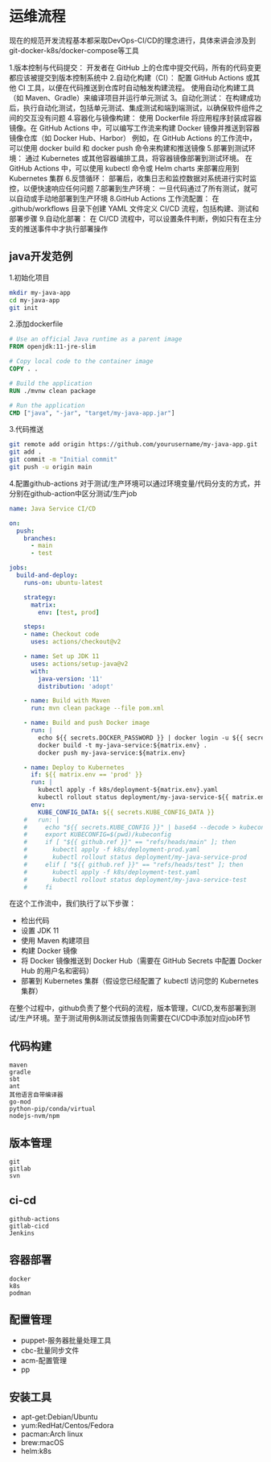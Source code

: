 # 运维流程
现在的规范开发流程基本都采取DevOps-CI/CD的理念进行，具体来讲会涉及到git-docker-k8s/docker-compose等工具

1.版本控制与代码提交：
开发者在 GitHub 上的仓库中提交代码，所有的代码变更都应该被提交到版本控制系统中
2.自动化构建（CI）：
配置 GitHub Actions 或其他 CI 工具，以便在代码推送到仓库时自动触发构建流程。
使用自动化构建工具（如 Maven、Gradle）来编译项目并运行单元测试
3。自动化测试：
在构建成功后，执行自动化测试，包括单元测试、集成测试和端到端测试，以确保软件组件之间的交互没有问题
4.容器化与镜像构建：
使用 Dockerfile 将应用程序封装成容器镜像。在 GitHub Actions 中，可以编写工作流来构建 Docker 镜像并推送到容器镜像仓库（如 Docker Hub、Harbor）
例如，在 GitHub Actions 的工作流中，可以使用 docker build 和 docker push 命令来构建和推送镜像
5.部署到测试环境：
通过 Kubernetes 或其他容器编排工具，将容器镜像部署到测试环境。
在 GitHub Actions 中，可以使用 kubectl 命令或 Helm charts 来部署应用到 Kubernetes 集群
6.反馈循环：
部署后，收集日志和监控数据对系统进行实时监控，以便快速响应任何问题
7.部署到生产环境：
一旦代码通过了所有测试，就可以自动或手动地部署到生产环境
8.GitHub Actions 工作流配置：
在 .github/workflows 目录下创建 YAML 文件定义 CI/CD 流程，包括构建、测试和部署步骤
9.自动化部署：
在 CI/CD 流程中，可以设置条件判断，例如只有在主分支的推送事件中才执行部署操作

## java开发范例

1.初始化项目
```bash
mkdir my-java-app
cd my-java-app
git init
```
2.添加dockerfile
```dockerfile
# Use an official Java runtime as a parent image
FROM openjdk:11-jre-slim

# Copy local code to the container image
COPY . .

# Build the application
RUN ./mvnw clean package

# Run the application
CMD ["java", "-jar", "target/my-java-app.jar"]
```

3.代码推送
```bash
git remote add origin https://github.com/yourusername/my-java-app.git
git add .
git commit -m "Initial commit"
git push -u origin main
```
4.配置github-actions
对于测试/生产环境可以通过环境变量/代码分支的方式，并分别在github-action中区分测试/生产job
```yaml
name: Java Service CI/CD

on:
  push:
    branches:
      - main
      - test

jobs:
  build-and-deploy:
    runs-on: ubuntu-latest

    strategy:
      matrix:
        env: [test, prod]

    steps:
    - name: Checkout code
      uses: actions/checkout@v2

    - name: Set up JDK 11
      uses: actions/setup-java@v2
      with:
        java-version: '11'
        distribution: 'adopt'

    - name: Build with Maven
      run: mvn clean package --file pom.xml

    - name: Build and push Docker image
      run: |
        echo ${{ secrets.DOCKER_PASSWORD }} | docker login -u ${{ secrets.DOCKER_USERNAME }} --password-stdin
        docker build -t my-java-service:${matrix.env} .
        docker push my-java-service:${matrix.env}

    - name: Deploy to Kubernetes
      if: ${{ matrix.env == 'prod' }}
      run: |
        kubectl apply -f k8s/deployment-${matrix.env}.yaml
        kubectl rollout status deployment/my-java-service-${{ matrix.env }}
      env:
        KUBE_CONFIG_DATA: ${{ secrets.KUBE_CONFIG_DATA }}
    #   run: |
    #     echo "${{ secrets.KUBE_CONFIG }}" | base64 --decode > kubeconfig
    #     export KUBECONFIG=$(pwd)/kubeconfig
    #     if [ "${{ github.ref }}" == "refs/heads/main" ]; then
    #       kubectl apply -f k8s/deployment-prod.yaml
    #       kubectl rollout status deployment/my-java-service-prod
    #     elif [ "${{ github.ref }}" == "refs/heads/test" ]; then
    #       kubectl apply -f k8s/deployment-test.yaml
    #       kubectl rollout status deployment/my-java-service-test
    #     fi
```
在这个工作流中，我们执行了以下步骤：

- 检出代码
- 设置 JDK 11
- 使用 Maven 构建项目
- 构建 Docker 镜像
- 将 Docker 镜像推送到 Docker Hub（需要在 GitHub Secrets 中配置 Docker Hub 的用户名和密码）
- 部署到 Kubernetes 集群（假设您已经配置了 kubectl 访问您的 Kubernetes 集群）

在整个过程中，github负责了整个代码的流程，版本管理，CI/CD,发布部署到测试/生产环境。至于测试用例&测试反馈报告则需要在CI/CD中添加对应job环节

## 代码构建
    maven
    gradle
    sbt
    ant
    其他语言自带编译器
    go-mod
    python-pip/conda/virtual
    nodejs-nvm/npm
## 版本管理
    git
    gitlab
    svn
## ci-cd
    github-actions
    gitlab-cicd
    Jenkins
## 容器部署
    docker
    k8s
    podman
## 配置管理
  - puppet-服务器批量处理工具
  - cbc-批量同步文件
  - acm-配置管理
  - pp
## 安装工具
  - apt-get:Debian/Ubuntu
  - yum:RedHat/Centos/Fedora
  - pacman:Arch linux
  - brew:macOS
  - helm:k8s
